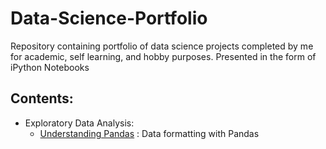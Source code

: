 # Data-Science-Portfolio
Repository containing portfolio of data science projects completed by me for academic, self learning, and hobby purposes. Presented in the form of iPython Notebooks
## Contents:
- Exploratory Data Analysis:
  - [Understanding Pandas](https://github.com/aryangupta309/Data-Science-Portfolio/tree/main/1.%20Pandas%20Basics%20Exercises) : Data formatting with Pandas
